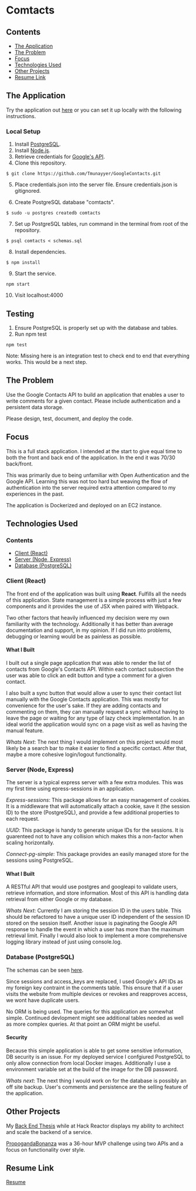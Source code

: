 # Comtacts

## Contents

- [The Application](#the-application)
- [The Problem](#the-problem)
- [Focus](#focus)
- [Technologies Used](#technologies-used)
- [Other Projects](#other-projects)
- [Resume Link](https://drive.google.com/file/d/1oKEIO_sYNlVbdhj42BXKSp0OlJ2tHf0a/view?usp=sharing)

## The Application

Try the application out [here](ec2-18-216-92-85.us-east-2.compute.amazonaws.com) or you can set it up locally with the following instructions.

### Local Setup

1. Install [PostgreSQL](https://www.postgresql.org/).
2. Install [Node.js](https://nodejs.org/en/).
3. Retrieve credentials for [Google's API](https://console.developers.google.com).
4. Clone this repository.

```
$ git clone https://github.com/Tmunayyer/GoogleContacts.git
```

5. Place credentials.json into the server file. Ensure credentials.json is gitignored.

6. Create PostgreSQL database "comtacts".

```
$ sudo -u postgres createdb comtacts
```

7. Set up PostgreSQL tables, run command in the terminal from root of the repository.

```
$ psql comtacts < schemas.sql
```

8. Install dependencies.

```
$ npm install
```

9. Start the service.

```
npm start
```

10. Visit localhost:4000

## Testing

1. Ensure PostgreSQL is properly set up with the database and tables.
2. Run npm test

```
npm test
```

Note: Missing here is an integration test to check end to end that everything works. This would be a next step.

## The Problem

Use the Google Contacts API to build an application that enables a user to write comments for a given contact. Please include authentication and a persistent data storage.

Please design, test, document, and deploy the code.

## Focus

This is a full stack application. I intended at the start to give equal time to both the front and back end of the application. In the end it was 70/30 back/front.

This was primarily due to being unfamiliar with Open Authentication and the Google API. Learning this was not too hard but weaving the flow of authentication into the server required extra attention compared to my experiences in the past.

The application is Dockerized and deployed on an EC2 instance.

## Technologies Used

### Contents

- [Client (React)](<#client-(react)>)
- [Server (Node, Express)](<#server-(node,-express)>)
- [Database (PostgreSQL)](<#database-(postgresql)>)

### Client (React)

The front end of the application was built using **React**. Fulfills all the needs of this application. State management is a simple process with just a few components and it provides the use of JSX when paired with Webpack.

Two other factors that heavily influenced my decision were my own familiarity with the technology. Additionally it has better than average documentation and support, in my opinion. If I did run into problems, debugging or learning would be as painless as possible.

#### What I Built

I built out a single page application that was able to render the list of contacts from Google's Contacts API. Within each contact subsection the user was able to click an edit button and type a comment for a given contact.

I also built a sync button that would allow a user to sync their contact list manually with the Google Contacts application. This was mostly for convenience for the user's sake. If they are adding contacts and commenting on them, they can manually request a sync without having to leave the page or waiting for any type of lazy check implementation. In an ideal world the application would sync on a page visit as well as having the manual feature.

_Whats Next_: The next thing I would implement on this project would most likely be a search bar to make it easier to find a specific contact. After that, maybe a more cohesive login/logout functionality.

### Server (Node, Express)

The server is a typical express server with a few extra modules. This was my first time using epress-sessions in an application.

_Express-sessions_: This package allows for an easy management of cookies. It is a middleware that will automatically attach a cookie, save it (the session ID) to the store (PostgreSQL), and provide a few additional properties to each request.

_UUID_: This package is handy to generate unique IDs for the sessions. It is guarenteed not to have any collision which makes this a non-factor when scaling horizontally.

_Connect-pg-simple_: This package provides an easily managed store for the sessions using PostgreSQL.

#### What I Built

A RESTful API that would use postgres and googleapi to validate users, retrieve information, and store information. Most of this API is handling data retrieval from either Google or my database.

_Whats Next_: Currently I am storing the session ID in the users table. This should be refactored to have a unique user ID independent of the session ID stored on the session itself. Another issue is paginating the Google API response to handle the event in which a user has more than the maximum retrieval limit. Finally I would also look to implement a more comprehensive logging library instead of just using console.log.

### Database (PostgreSQL)

The schemas can be seen [here](https://github.com/Tmunayyer/GoogleContacts/blob/master/schemas.sql).

Since sessions and access_keys are replaced, I used Google's API IDs as my foreign key contraint in the comments table. This ensure that if a user visits the website from multiple devices or revokes and reapproves access, we wont have duplicate users.

No ORM is being used. The queries for this application are somewhat simple. Continued devlopment might see additional tables needed as well as more complex queries. At that point an ORM might be useful.

#### Security

Because this simple application is able to get some sensitive information, DB security is an issue. For my deployed service I confgiured PostgreSQL to only allow connection from local Docker images. Additionally I use a environment variable set at the build of the image for the DB password.

_Whats next_: The next thing I would work on for the database is possibly an off site backup. User's comments and persistence are the selling feature of the application.

## Other Projects

My [Back End Thesis](https://github.com/Tmunayyer/Listing-Details-Sidebar) while at Hack Reactor displays my ability to architect and scale the backend of a service.

[PropogandaBonanza](https://github.com/Tmunayyer/propogandaBonanza) was a 36-hour MVP challenge using two APIs and a focus on functionality over style.

## Resume Link

[Resume](https://drive.google.com/file/d/1oKEIO_sYNlVbdhj42BXKSp0OlJ2tHf0a/view?usp=sharing)
